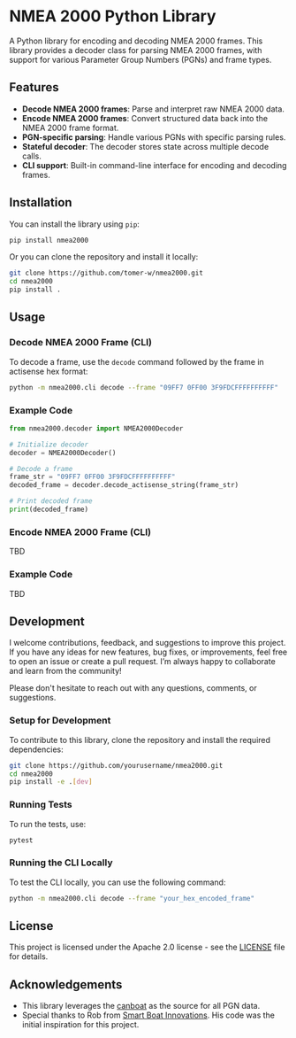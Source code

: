 
# NMEA 2000 Python Library

A Python library for encoding and decoding NMEA 2000 frames. This library provides a decoder class for parsing NMEA 2000 frames, with support for various Parameter Group Numbers (PGNs) and frame types.

## Features

- **Decode NMEA 2000 frames**: Parse and interpret raw NMEA 2000 data.
- **Encode NMEA 2000 frames**: Convert structured data back into the NMEA 2000 frame format.
- **PGN-specific parsing**: Handle various PGNs with specific parsing rules.
- **Stateful decoder**: The decoder stores state across multiple decode calls.
- **CLI support**: Built-in command-line interface for encoding and decoding frames.

## Installation

You can install the library using `pip`:

```bash
pip install nmea2000
```

Or you can clone the repository and install it locally:

```bash
git clone https://github.com/tomer-w/nmea2000.git
cd nmea2000
pip install .
```

## Usage

### Decode NMEA 2000 Frame (CLI)

To decode a frame, use the `decode` command followed by the frame in actisense hex format:

```bash
python -m nmea2000.cli decode --frame "09FF7 0FF00 3F9FDCFFFFFFFFFF"
```

### Example Code

```python
from nmea2000.decoder import NMEA2000Decoder

# Initialize decoder
decoder = NMEA2000Decoder()

# Decode a frame
frame_str = "09FF7 0FF00 3F9FDCFFFFFFFFFF"
decoded_frame = decoder.decode_actisense_string(frame_str)

# Print decoded frame
print(decoded_frame)
```

### Encode NMEA 2000 Frame (CLI)
TBD
<!-- You can also encode data into NMEA 2000 frames using the `encode` command:

```bash
python -m nmea2000.cli encode --data "your_data_to_encode"
``` -->

### Example Code
TBD
<!-- ```python
from nmea2000.encoder import NMEA2000Encoder

# Initialize encoder
encoder = NMEA2000Encoder()

# Data to encode
data = {"manufacturer_code": 1234, "pgn": 65280, "payload": "example_payload"}

# Encode to NMEA 2000 frame
encoded_frame = encoder.encode_pgn_65280(data)

# Print encoded frame
print(encoded_frame)
``` -->

## Development
I welcome contributions, feedback, and suggestions to improve this project. If you have any ideas for new features, bug fixes, or improvements, feel free to open an issue or create a pull request. I’m always happy to collaborate and learn from the community!

Please don't hesitate to reach out with any questions, comments, or suggestions.

### Setup for Development

To contribute to this library, clone the repository and install the required dependencies:

```bash
git clone https://github.com/yourusername/nmea2000.git
cd nmea2000
pip install -e .[dev]
```

### Running Tests

To run the tests, use:

```bash
pytest
```

### Running the CLI Locally

To test the CLI locally, you can use the following command:

```bash
python -m nmea2000.cli decode --frame "your_hex_encoded_frame"
```

## License

This project is licensed under the Apache 2.0 license - see the [LICENSE](LICENSE) file for details.

## Acknowledgements

- This library leverages the [canboat](https://github.com/canboat/canboat) as the source for all PGN data.
- Special thanks to Rob from [Smart Boat Innovations](https://github.com/SmartBoatInnovations/). His code was the initial inspiration for this project.
